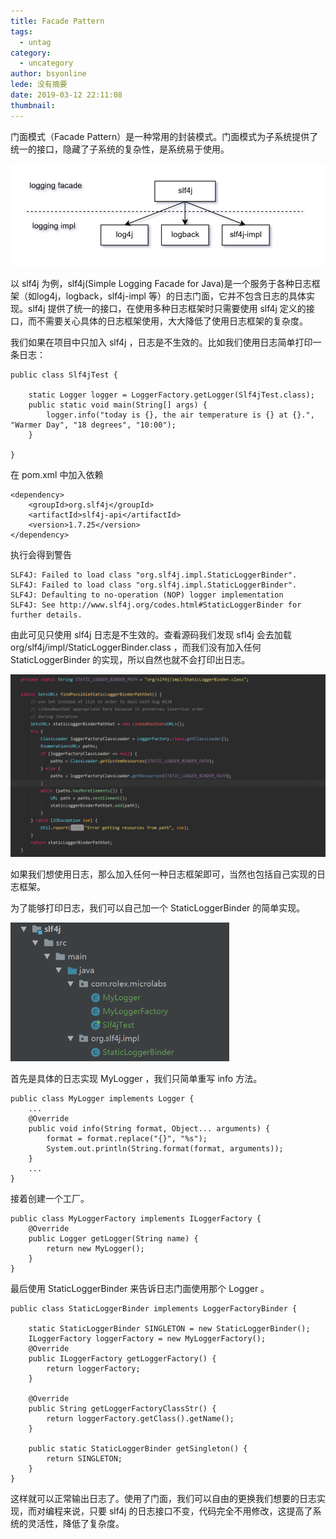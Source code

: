```yaml
---
title: Facade Pattern
tags:
  - untag
category:
  - uncategory
author: bsyonline
lede: 没有摘要
date: 2019-03-12 22:11:08
thumbnail:
---
```




门面模式（Facade Pattern）是一种常用的封装模式。门面模式为子系统提供了统一的接口，隐藏了子系统的复杂性，是系统易于使用。

![1552403113798](https://raw.githubusercontent.com/bsyonline/pic/master/20190312/1552403341010.png)

以 slf4j 为例，slf4j(Simple Logging Facade for Java)是一个服务于各种日志框架（如log4j，logback，slf4j-impl 等）的日志门面，它并不包含日志的具体实现。slf4j 提供了统一的接口，在使用多种日志框架时只需要使用 slf4j 定义的接口，而不需要关心具体的日志框架使用，大大降低了使用日志框架的复杂度。

我们如果在项目中只加入 slf4j ，日志是不生效的。比如我们使用日志简单打印一条日志：

```
public class Slf4jTest {

    static Logger logger = LoggerFactory.getLogger(Slf4jTest.class);
    public static void main(String[] args) {
        logger.info("today is {}, the air temperature is {} at {}.", "Warmer Day", "18 degrees", "10:00");
    }
    
}
```

在 pom.xml 中加入依赖

```
<dependency>
    <groupId>org.slf4j</groupId>
    <artifactId>slf4j-api</artifactId>
    <version>1.7.25</version>
</dependency>
```

执行会得到警告

```
SLF4J: Failed to load class "org.slf4j.impl.StaticLoggerBinder".
SLF4J: Failed to load class "org.slf4j.impl.StaticLoggerBinder".
SLF4J: Defaulting to no-operation (NOP) logger implementation
SLF4J: See http://www.slf4j.org/codes.html#StaticLoggerBinder for further details.
```

由此可见只使用 slf4j 日志是不生效的。查看源码我们发现 sfl4j 会去加载 org/slf4j/impl/StaticLoggerBinder.class ，而我们没有加入任何 StaticLoggerBinder 的实现，所以自然也就不会打印出日志。

<img src="https://raw.githubusercontent.com/bsyonline/pic/master/20190312/1552747908647.png"/>

如果我们想使用日志，那么加入任何一种日志框架即可，当然也包括自己实现的日志框架。

为了能够打印日志，我们可以自己加一个 StaticLoggerBinder 的简单实现。

<img src="https://raw.githubusercontent.com/bsyonline/pic/master/20190312/1552748321761.png"  style="width:350px" >

首先是具体的日志实现 MyLogger ，我们只简单重写 info 方法。

```
public class MyLogger implements Logger {
	...
	@Override
    public void info(String format, Object... arguments) {
        format = format.replace("{}", "%s");
        System.out.println(String.format(format, arguments));
    }
    ...
}
```

接着创建一个工厂。

```
public class MyLoggerFactory implements ILoggerFactory {
    @Override
    public Logger getLogger(String name) {
        return new MyLogger();
    }
}
```

最后使用 StaticLoggerBinder 来告诉日志门面使用那个 Logger 。

```
public class StaticLoggerBinder implements LoggerFactoryBinder {

    static StaticLoggerBinder SINGLETON = new StaticLoggerBinder();
    ILoggerFactory loggerFactory = new MyLoggerFactory();
    @Override
    public ILoggerFactory getLoggerFactory() {
        return loggerFactory;
    }

    @Override
    public String getLoggerFactoryClassStr() {
        return loggerFactory.getClass().getName();
    }

    public static StaticLoggerBinder getSingleton() {
        return SINGLETON;
    }
}
```

这样就可以正常输出日志了。使用了门面，我们可以自由的更换我们想要的日志实现，而对编程来说，只要 slf4j 的日志接口不变，代码完全不用修改，这提高了系统的灵活性，降低了复杂度。